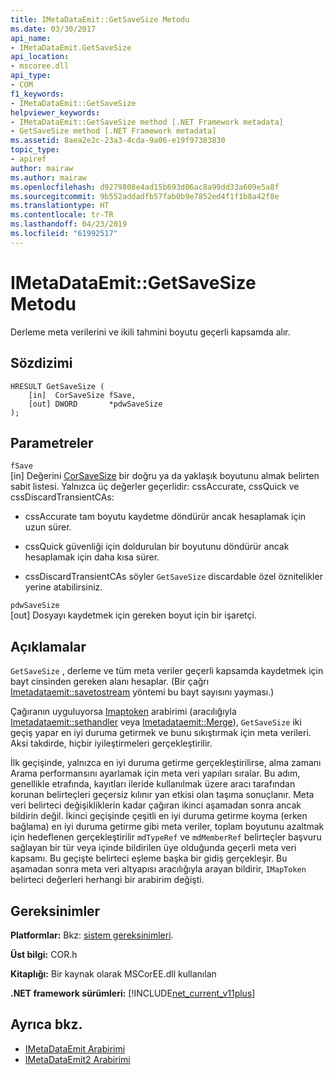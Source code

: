 ```yaml
---
title: IMetaDataEmit::GetSaveSize Metodu
ms.date: 03/30/2017
api_name:
- IMetaDataEmit.GetSaveSize
api_location:
- mscoree.dll
api_type:
- COM
f1_keywords:
- IMetaDataEmit::GetSaveSize
helpviewer_keywords:
- IMetaDataEmit::GetSaveSize method [.NET Framework metadata]
- GetSaveSize method [.NET Framework metadata]
ms.assetid: 8aea2e2c-23a3-4cda-9a06-e19f97383830
topic_type:
- apiref
author: mairaw
ms.author: mairaw
ms.openlocfilehash: d9279808e4ad15b693d06ac8a99dd33a609e5a8f
ms.sourcegitcommit: 9b552addadfb57fab0b9e7852ed4f1f1b8a42f8e
ms.translationtype: HT
ms.contentlocale: tr-TR
ms.lasthandoff: 04/23/2019
ms.locfileid: "61992517"
---
```

# <a name="imetadataemitgetsavesize-method"></a>IMetaDataEmit::GetSaveSize Metodu
Derleme meta verilerini ve ikili tahmini boyutu geçerli kapsamda alır.  
  
## <a name="syntax"></a>Sözdizimi  
  
```  
HRESULT GetSaveSize (  
    [in]  CorSaveSize fSave,  
    [out] DWORD       *pdwSaveSize  
);  
```  
  
## <a name="parameters"></a>Parametreler  
 `fSave`  
 [in] Değerini [CorSaveSize](../../../../docs/framework/unmanaged-api/metadata/corsavesize-enumeration.md) bir doğru ya da yaklaşık boyutunu almak belirten sabit listesi. Yalnızca üç değerler geçerlidir: cssAccurate, cssQuick ve cssDiscardTransientCAs:  
  
- cssAccurate tam boyutu kaydetme döndürür ancak hesaplamak için uzun sürer.  
  
- cssQuick güvenliği için doldurulan bir boyutunu döndürür ancak hesaplamak için daha kısa sürer.  
  
- cssDiscardTransientCAs söyler `GetSaveSize` discardable özel öznitelikler yerine atabilirsiniz.  
  
 `pdwSaveSize`  
 [out] Dosyayı kaydetmek için gereken boyut için bir işaretçi.  
  
## <a name="remarks"></a>Açıklamalar  
 `GetSaveSize` , derleme ve tüm meta veriler geçerli kapsamda kaydetmek için bayt cinsinden gereken alanı hesaplar. (Bir çağrı [Imetadataemit::savetostream](../../../../docs/framework/unmanaged-api/metadata/imetadataemit-savetostream-method.md) yöntemi bu bayt sayısını yayması.)  
  
 Çağıranın uyguluyorsa [Imaptoken](../../../../docs/framework/unmanaged-api/metadata/imaptoken-interface.md) arabirimi (aracılığıyla [Imetadataemit::sethandler](../../../../docs/framework/unmanaged-api/metadata/imetadataemit-sethandler-method.md) veya [Imetadataemit::Merge](../../../../docs/framework/unmanaged-api/metadata/imetadataemit-merge-method.md)), `GetSaveSize` iki geçiş yapar en iyi duruma getirmek ve bunu sıkıştırmak için meta verileri. Aksi takdirde, hiçbir iyileştirmeleri gerçekleştirilir.  
  
 İlk geçişinde, yalnızca en iyi duruma getirme gerçekleştirilirse, alma zamanı Arama performansını ayarlamak için meta veri yapıları sıralar. Bu adım, genellikle etrafında, kayıtları ileride kullanılmak üzere aracı tarafından korunan belirteçleri geçersiz kılınır yan etkisi olan taşıma sonuçlanır. Meta veri belirteci değişikliklerin kadar çağıran ikinci aşamadan sonra ancak bildirin değil. İkinci geçişinde çeşitli en iyi duruma getirme koyma (erken bağlama) en iyi duruma getirme gibi meta veriler, toplam boyutunu azaltmak için hedeflenen gerçekleştirilir `mdTypeRef` ve `mdMemberRef` belirteçler başvuru sağlayan bir tür veya içinde bildirilen üye olduğunda geçerli meta veri kapsamı. Bu geçişte belirteci eşleme başka bir gidiş gerçekleşir. Bu aşamadan sonra meta veri altyapısı aracılığıyla arayan bildirir, `IMapToken` belirteci değerleri herhangi bir arabirim değişti.  
  
## <a name="requirements"></a>Gereksinimler  
 **Platformlar:** Bkz: [sistem gereksinimleri](../../../../docs/framework/get-started/system-requirements.md).  
  
 **Üst bilgi:** COR.h  
  
 **Kitaplığı:** Bir kaynak olarak MSCorEE.dll kullanılan  
  
 **.NET framework sürümleri:** [!INCLUDE[net_current_v11plus](../../../../includes/net-current-v11plus-md.md)]  
  
## <a name="see-also"></a>Ayrıca bkz.

- [IMetaDataEmit Arabirimi](../../../../docs/framework/unmanaged-api/metadata/imetadataemit-interface.md)
- [IMetaDataEmit2 Arabirimi](../../../../docs/framework/unmanaged-api/metadata/imetadataemit2-interface.md)
